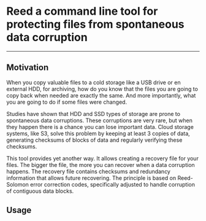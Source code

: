 # Reed a command line tool for protecting files from spontaneous data corruption
___

## Motivation

When you copy valuable files to a cold storage like a USB drive or en external HDD, for archiving,
how do you know that the files you are going to copy back when needed are exactly the same. And more
importantly, what you are going to do if some files were changed.

Studies have shown that HDD and SSD types of storage are prone to spontaneous data corruptions. These
corruptions are very rare, but when they happen there is a chance you can lose important data. Cloud
storage systems, like S3, solve this problem by keeping at least 3 copies of data, generating checksums
of blocks of data and regularly verifying these checksums.

This tool provides yet another way. It allows creating a recovery file for your files. The bigger the
file, the more you can recover when a data corruption happens. The recovery file contains checksums
and redundancy information that allows future recovering. The principle is based on Reed-Solomon error
correction codes, specifically adjusted to handle corruption of contiguous data blocks.

## Usage


